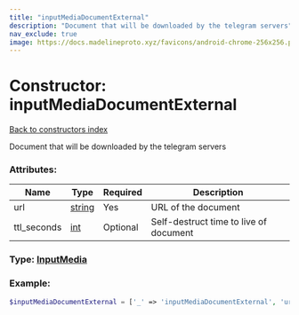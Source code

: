 ```yaml
---
title: "inputMediaDocumentExternal"
description: "Document that will be downloaded by the telegram servers"
nav_exclude: true
image: https://docs.madelineproto.xyz/favicons/android-chrome-256x256.png
---
```

# Constructor: inputMediaDocumentExternal  
[Back to constructors index](index.md)



Document that will be downloaded by the telegram servers

### Attributes:

| Name     |    Type       | Required | Description |
|----------|---------------|----------|-------------|
|url|[string](../types/string.md) | Yes|URL of the document|
|ttl\_seconds|[int](../types/int.md) | Optional|Self-destruct time to live of document|



### Type: [InputMedia](../types/InputMedia.md)


### Example:

```php
$inputMediaDocumentExternal = ['_' => 'inputMediaDocumentExternal', 'url' => 'string', 'ttl_seconds' => int];
```  
